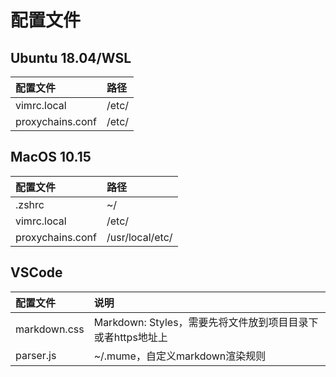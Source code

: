 # 配置文件

## Ubuntu 18.04/WSL

|配置文件|路径|
:-|:-|
|vimrc.local|/etc/|
|proxychains.conf|/etc/|

## MacOS 10.15

|配置文件|路径|
:-|:-|
|.zshrc|~/|
|vimrc.local|/etc/|
|proxychains.conf|/usr/local/etc/|

## VSCode

|配置文件|说明|
:-|:-|
|markdown.css|Markdown: Styles，需要先将文件放到项目目录下或者https地址上|
|parser.js|~/.mume，自定义markdown渲染规则|